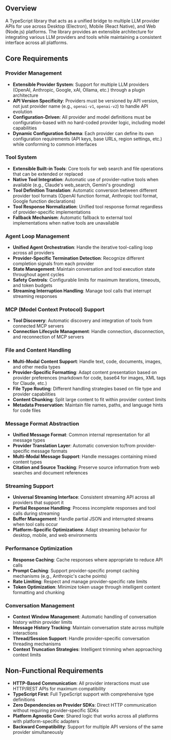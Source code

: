 ## Overview

A TypeScript library that acts as a unified bridge to multiple LLM provider APIs for use across Desktop (Electron), Mobile (React Native), and Web (Node.js) platforms. The library provides an extensible architecture for integrating various LLM providers and tools while maintaining a consistent interface across all platforms.

## Core Requirements

### Provider Management

- **Extensible Provider System**: Support for multiple LLM providers (OpenAI, Anthropic, Google, xAI, Ollama, etc.) through a plugin architecture
- **API Version Specificity**: Providers must be versioned by API version, not just provider name (e.g., `openai-v1`, `openai-v2`) to handle API evolution
- **Configuration-Driven**: All provider and model definitions must be configuration-based with no hard-coded provider logic, including model capabilities
- **Dynamic Configuration Schema**: Each provider can define its own configuration requirements (API keys, base URLs, region settings, etc.) while conforming to common interfaces

### Tool System

- **Extensible Built-in Tools**: Core tools for web search and file operations that can be extended or replaced
- **Native Tool Integration**: Automatic use of provider-native tools when available (e.g., Claude's web_search, Gemini's grounding)
- **Tool Definition Translation**: Automatic conversion between different provider tool formats (OpenAI function format, Anthropic tool format, Google function declarations)
- **Tool Response Normalization**: Unified tool response format regardless of provider-specific implementations
- **Fallback Mechanism**: Automatic fallback to external tool implementations when native tools are unavailable

### Agent Loop Management

- **Unified Agent Orchestration**: Handle the iterative tool-calling loop across all providers
- **Provider-Specific Termination Detection**: Recognize different completion signals from each provider
- **State Management**: Maintain conversation and tool execution state throughout agent cycles
- **Safety Controls**: Configurable limits for maximum iterations, timeouts, and token budgets
- **Streaming Interruption Handling**: Manage tool calls that interrupt streaming responses

### MCP (Model Context Protocol) Support

- **Tool Discovery**: Automatic discovery and integration of tools from connected MCP servers
- **Connection Lifecycle Management**: Handle connection, disconnection, and reconnection of MCP servers

### File and Content Handling

- **Multi-Modal Content Support**: Handle text, code, documents, images, and other media types
- **Provider-Specific Formatting**: Adapt content presentation based on provider preferences (markdown for code, base64 for images, XML tags for Claude, etc.)
- **File Type Routing**: Different handling strategies based on file type and provider capabilities
- **Content Chunking**: Split large content to fit within provider context limits
- **Metadata Preservation**: Maintain file names, paths, and language hints for code files

### Message Format Abstraction

- **Unified Message Format**: Common internal representation for all message types
- **Provider Translation Layer**: Automatic conversion to/from provider-specific message formats
- **Multi-Modal Message Support**: Handle messages containing mixed content types
- **Citation and Source Tracking**: Preserve source information from web searches and document references

### Streaming Support

- **Universal Streaming Interface**: Consistent streaming API across all providers that support it
- **Partial Response Handling**: Process incomplete responses and tool calls during streaming
- **Buffer Management**: Handle partial JSON and interrupted streams when tool calls occur
- **Platform-Specific Optimizations**: Adapt streaming behavior for desktop, mobile, and web environments

### Performance Optimization

- **Response Caching**: Cache responses where appropriate to reduce API calls
- **Prompt Caching**: Support provider-specific prompt caching mechanisms (e.g., Anthropic's cache points)
- **Rate Limiting**: Respect and manage provider-specific rate limits
- **Token Optimization**: Minimize token usage through intelligent content formatting and chunking

### Conversation Management

- **Context Window Management**: Automatic handling of conversation history within provider limits
- **Message History Tracking**: Maintain conversation state across multiple interactions
- **Thread/Session Support**: Handle provider-specific conversation threading mechanisms
- **Context Truncation Strategies**: Intelligent trimming when approaching context limits

## Non-Functional Requirements

- **HTTP-Based Communication**: All provider interactions must use HTTP/REST APIs for maximum compatibility
- **TypeScript First**: Full TypeScript support with comprehensive type definitions
- **Zero Dependencies on Provider SDKs**: Direct HTTP communication without requiring provider-specific SDKs
- **Platform Agnostic Core**: Shared logic that works across all platforms with platform-specific adapters
- **Backward Compatibility**: Support for multiple API versions of the same provider simultaneously
